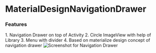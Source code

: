 # MaterialDesignNavigationDrawer

<h3>Features</h3>
  1. Navigation Drawer on top of Activity
  2. Circle ImageView with help of Library
  3. Menu with divider
  4. Based on materialize design concept of navigation drawer

<img src='https://cloud.githubusercontent.com/assets/10440783/9595745/6b990f04-5038-11e5-9a98-11508f1310f2.png' alt='Screenshot for Navigation Drawer'/>

  

